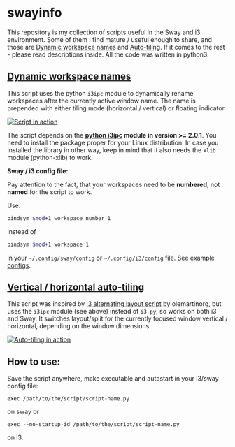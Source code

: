 # swayinfo
This repository is my collection of scripts useful in the Sway and i3 environment. Some of them I find mature / useful
enough to share, and those are [Dynamic workspace names](https://github.com/nwg-piotr/swayinfo/blob/master/wsdnames-i3ipc-2.0.1.py)
and [Auto-tiling](https://github.com/nwg-piotr/swayinfo/blob/master/autotiling.py). If it comes to the rest - please
read descriptions inside. All the code was written in python3.

## [Dynamic workspace names](https://github.com/nwg-piotr/swayinfo/blob/master/wsdnames-i3ipc-2.0.1.py)

This script uses the python `i3ipc` module to dynamically rename workspaces after the currently active window name. 
The name is prepended with either tiling mode (horizontal / vertical) or floating indicator. 

[![Script in action](https://img.youtube.com/vi/Jh9K3F0O7lM/0.jpg)](https://www.youtube.com/watch?v=Jh9K3F0O7lM)

The script depends on the **[python i3ipc](https://github.com/altdesktop/i3ipc-python) module in version >= 2.0.1**. 
You need to install the package proper for your Linux distribution. In case you installed the library in other way, 
keep in mind that it also needs the `xlib` module (python-xlib) to work.

**Sway / i3 config file:**

Pay attention to the fact, that your workspaces need to be **numbered**, not **named** for the script to work. 

Use:

```bash
bindsym $mod+1 workspace number 1
```

instead of 

```bash
bindsym $mod+1 workspace 1
```

in your `~/.config/sway/config` or `~/.config/i3/config` file. 
See [example configs](https://github.com/nwg-piotr/swayinfo/tree/master/config).

## [Vertical / horizontal auto-tiling](https://github.com/nwg-piotr/swayinfo/blob/master/autotiling.py)

This script was inspired by [i3 alternating layout script](https://github.com/olemartinorg/i3-alternating-layout) 
by olemartinorg, but uses the `i3ipc` module (see above) instead of `i3-py`, so works on both i3 and Sway.
It switches layout/split for the currently focused window vertical / horizontal, depending on the window dimensions.

[![Auto-tiling in action](https://img.youtube.com/vi/oK-C0kqsdAA/0.jpg)](https://www.youtube.com/watch?v=oK-C0kqsdAA)

## How to use:

Save the script anywhere, make executable and autostart in your i3/sway config file:

`exec /path/to/the/script/script-name.py`

on sway or

`exec --no-startup-id /path/to/the/script/script-name.py`

on i3.